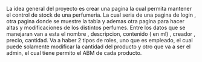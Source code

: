 La idea general del proyecto es crear una pagina la cual permita mantener el control de stock de una perfumeria.
La cual seria de una pagina de login , otra pagina donde se muestre la tabla y ademas otra pagina para hacer altas y modificaciones de los distintos perfumes.
Entre los datos que se manejaran van a esta el nombre , descripcion, contenido ( en ml) , creador , precio, cantidad.
 Va a haber 2 tipos de roles, uno que es empleado, el cual puede solamente modificar la cantidad del producto y otro que va a ser el admin, el cual tiene permito el ABM de cada producto.

